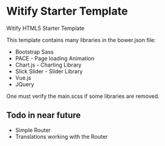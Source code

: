 # Witify Starter Template
Witify HTML5 Starter Template 

This template contains many libraries in the bower.json file:
* Bootstrap Sass 
* PACE - Page loading Animation
* Chart.js - Charting Library
* Slick Slider - Slider Library
* Vue.js
* JQuery

One must verify the main.scss if some libraries are removed.

## Todo in near future
* Simple Router
* Translations working with the Router
